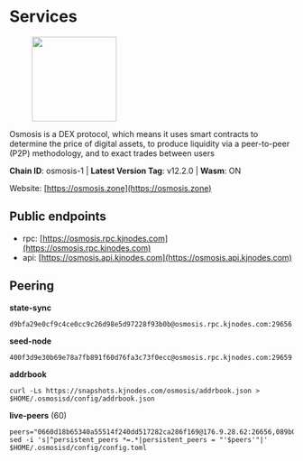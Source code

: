 # Services

<figure><img src="https://raw.githubusercontent.com/kj89/testnet_manuals/main/pingpub/logos/osmosis.png" width="150" alt=""><figcaption></figcaption></figure>

Osmosis is a DEX protocol, which means it uses smart contracts  to determine the price of digital assets, to produce liquidity  via a peer-to-peer (P2P) methodology, and to exact trades between users

**Chain ID**: osmosis-1 | **Latest Version Tag**: v12.2.0 | **Wasm**: ON

Website: [https://osmosis.zone](https://osmosis.zone)


## Public endpoints

* rpc: [https://osmosis.rpc.kjnodes.com](https://osmosis.rpc.kjnodes.com)
* api: [https://osmosis.api.kjnodes.com](https://osmosis.api.kjnodes.com)

## Peering

**state-sync**

```
d9bfa29e0cf9c4ce0cc9c26d98e5d97228f93b0b@osmosis.rpc.kjnodes.com:29656
```

**seed-node**

```
400f3d9e30b69e78a7fb891f60d76fa3c73f0ecc@osmosis.rpc.kjnodes.com:29659
```

**addrbook**
```
curl -Ls https://snapshots.kjnodes.com/osmosis/addrbook.json > $HOME/.osmosisd/config/addrbook.json
```

**live-peers** (60)
```
peers="0660d18b65340a55514f240dd517282ca286f169@176.9.28.62:26656,089b0de9671dc3cd00ded782693c03509b78b5d9@13.125.219.197:26656,1528ce3b88d859f2f8c4160d9b155ecea5177a2e@142.132.146.105:26656,0d5365fced1d9ef16300d89abddc434a84d9a0b3@198.244.167.22:2000,70a678a91f735c3a2f89782d4fdbcaa58fab5241@51.161.84.41:26656,47e4075978458bfc382630b2a46aabbbbf7977b2@143.198.234.114:26656,5216d3614b5372048a8403feb6267a31f4601a44@157.90.91.20:10656,2381b1ee2a83719804f9851ef544dc41fc304cfd@65.21.79.20:26656,6178f129efa76d235436e2156959d0acb4772c6a@65.108.128.168:36656,a6283307952423c1751431c220d11ed36b61ed84@143.110.237.113:26656,3fd77551458331b433c23809270f555663c24bfe@65.109.28.58:26656,74e8ba742d8312c250f3237c8c8f3f951c01f9df@95.216.4.104:2003,616327f7ca045fb57827683e471ca472a232ef1f@89.33.8.233:26656,6f66507c19457f6a20d2ca36758d33a2db1ffe0b@135.181.141.150:26656,980b15331dece2aa8020c1800b9c00ddb273c872@138.201.32.103:30656,724cef11bbe866269b3d67f7dd5ea539cc4096bf@198.244.164.186:26656,6945be12a7d357a39b9cfbb0018249b234fc4a15@13.52.102.97:26656,42f42a4b3527b927d5002d45abd37f66ecdd4861@51.178.74.75:16656,6b1dd134b30aeaeb2f21f33bd2cd0370a2275501@138.68.6.165:26656,f95d9634ad68b8f0ac80ce308adb71d8c119ada5@141.98.219.104:26656,7de231d5c75feb810a9196fa2a3e83e0576c88a9@212.95.53.152:26656,b69e57cd6f796ac5d6efb1a834163365c37cbfa8@78.46.69.29:26656,42745690b41f6a7515c4a87d88efda2e82b55b76@78.46.94.183:26656,b8450ac06ab8ccac21b21bbbba8ea3751a479291@3.91.196.177:26656,8ec254ac8f261f00120f44eec4a46c21a6fd80c0@78.46.68.249:26656,8e72d0b37a9dc16ea58c0da705caa6530badd6ce@138.197.68.193:26656,43785e5ffd8783393ea8094f77efcee5bdbcdce3@78.141.244.18:26656,8e4e1f1e087c76c71c64e477e95495833da82aa2@95.217.65.50:26656,20913e92e8b9ea2d80ad34edd9b52e97886cf616@54.37.30.181:26656,30e9432879d5b0976b88e52120dc12338e40fc33@65.108.108.176:26656,d589eb77d7dfebec659ce8bce9f903250301c8ba@116.202.216.57:26656,1e77db4642bf0f399b72bc01620e015ec05e14ce@51.81.155.97:26656,bfb67b2ae345955d6bc0991450120669c683386e@149.56.25.66:26656,f4b811759e55f665180545ad5e1b42573f660861@135.181.181.251:26656,283b6dcdee789b3c356a45e65a5abc60ddcbbf8c@162.251.238.11:26656,800c7d4af8c1d9beefaa37b3dfa94e9dd928a05e@141.98.218.27:26656,d9bfa29e0cf9c4ce0cc9c26d98e5d97228f93b0b@144.76.163.233:29656,407267ac44b20a0a4258d0bbca1c9f657bf88d08@74.118.143.19:26656,72cd15ffcfd844985ccd14789a163a986ef82471@52.48.78.18:26656,53a3f6ea82cb5502c6ecd37d7e15a01a4ccf383f@35.224.167.163:26656,ba670b12f8771a0615907e7d26981970dffb3872@34.253.211.131:26656,971c324f0889de5fd528402487168d88857a3df6@66.172.36.141:36656,62d98cb73edf5ea9193451fe8aa7c1528d36985e@34.95.48.112:26656,2333a9288ec5f2b89e84fb802e2119dd367dfc05@51.77.117.110:26656,9c7174051aa1ba0c90340ee9c5433d2aae4c3d28@67.209.54.22:26656,ff57203dd2ae45c0098257d1a1f2b313ce565b51@18.217.57.20:26656,9dadae9bb9575d70a2a7ca68b779a34b2ffc59ef@116.202.216.111:26656,173751092c573b78d0dd40677dc7d7f5b546dcfd@94.130.207.9:26656,6cbb7b7bddf723a28925fae2c19eb7be41ef687c@34.71.161.134:26656,3fe9dad254a0544b1d4bd72add18c24258c0e2da@165.232.178.40:26656,68816dbf2c85cce8ba1fc4a6c3ac23dfd1565058@85.10.244.229:26656,c5358545d951ae666c695903036c1e93578951eb@135.181.176.113:26656,b15ff06834de16016d8d905162e1365423d21a66@35.172.193.124:26656,5e9051d2ae7d9be1656a5348ad0916f255b96c73@135.181.214.17:26656,ca0481d7013194692c586eb78081fa4f298c6ccf@15.223.57.204:26656,3197daa0ee5245b17a546be032ff0f6814e1d1db@148.251.191.239:26656,1c02ae0be21e3b08d9beadf91c26aec4193d2659@135.181.22.238:26656,b76068b52bffb03ea585938c747f65c27fd9714e@34.83.76.169:26656,30a7ced9df42a6811dcac6a5a0f948b391a081e1@51.91.152.102:16190,efbe79e244693ae343dd8b6308bf4b708da82200@74.118.139.212:26656"
sed -i 's|^persistent_peers *=.*|persistent_peers = "'$peers'"|' $HOME/.osmosisd/config/config.toml
```
